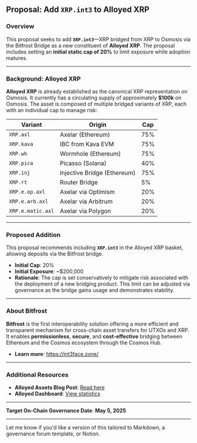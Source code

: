 ## Proposal: Add `XRP.int3` to Alloyed XRP

### Overview

This proposal seeks to add **`XRP.int3`**—XRP bridged from XRP to Osmosis via the Bitfrost Bridge as a new constituent of **Alloyed XRP**. The proposal includes setting an **initial static cap of 20%** to limit exposure while adoption matures.

---

### Background: Alloyed XRP

**Alloyed XRP** is already established as the canonical XRP representation on Osmosis. It currently has a circulating supply of approximately **\$100k** on Osmosis. The asset is composed of multiple bridged variants of XRP, each with an individual cap to manage risk:

| Variant           | Origin                      | Cap |
| ----------------- | --------------------------- | --- |
| `XRP.axl`         | Axelar (Ethereum)           | 75% |
| `XRP.kava`        | IBC from Kava EVM           | 75% |
| `XRP.wh`          | Wormhole (Ethereum)         | 75% |
| `XRP.pica`        | Picasso (Solana)            | 40% |
| `XRP.inj`         | Injective Bridge (Ethereum) | 75% |
| `XRP.rt`          | Router Bridge               | 5%  |
| `XRP.e.op.axl`    | Axelar via Optimism         | 20% |
| `XRP.e.arb.axl`   | Axelar via Arbitrum         | 20% |
| `XRP.e.matic.axl` | Axelar via Polygon          | 20% |

---

### Proposed Addition

This proposal recommends including **`XRP.int3`** in the Alloyed XRP basket, allowing deposits via the Bitfrost bridge.

* **Initial Cap**: 20%
* **Initial Exposure**: \~\$200,000
* **Rationale**: The cap is set conservatively to mitigate risk associated with the deployment of a new bridging product. This limit can be adjusted via governance as the bridge gains usage and demonstrates stability.

---

### About Bitfrost

**Bitfrost** is the first interoperability solution offering a more efficient and transparent mechanism for cross-chain asset transfers for UTXOs and XRP. It enables **permissionless**, **secure**, and **cost-effective** bridging between Ethereum and the Cosmos ecosystem through the Cosmos Hub.

* **Learn more**: https://int3face.zone/ 

---

### Additional Resources

* **Alloyed Assets Blog Post**: [Read here](#)
* **Alloyed Dashboard**: [View statistics](#)

---

**Target On-Chain Governance Date**: **May 5, 2025**

---

Let me know if you'd like a version of this tailored to Markdown, a governance forum template, or Notion.
